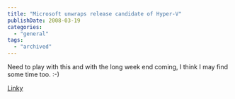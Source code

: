 ```yaml
---
title: "Microsoft unwraps release candidate of Hyper-V"
publishDate: 2008-03-19
categories: 
  - "general"
tags:
  - "archived"
---
```


Need to play with this and with the long week end coming, I think I may find some time too. :-)

[Linky](https://www.microsoft.com/windowsserver2008/en/us/virtualization-consolidation.aspx)
